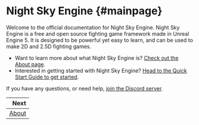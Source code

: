Night Sky Engine {#mainpage}
=========

Welcome to the official documentation for Night Sky Engine. Night Sky Engine is a free and open source fighting game framework made in Unreal Engine 5. It is designed to be powerful yet easy to learn, and can be used to make 2D and 2.5D fighting games.

- Want to learn more about what Night Sky Engine is? [Check out the About page](md/about.md).
- Interested in getting started with Night Sky Engine? [Head to the Quick Start Guide to get started](md/quick-start.md).

If you have any questions, or need help, [join the Discord server](https://discord.gg/mJTU9PV7jH).

| Next |
|----------------------------------:|
| [About](md/about.md) |